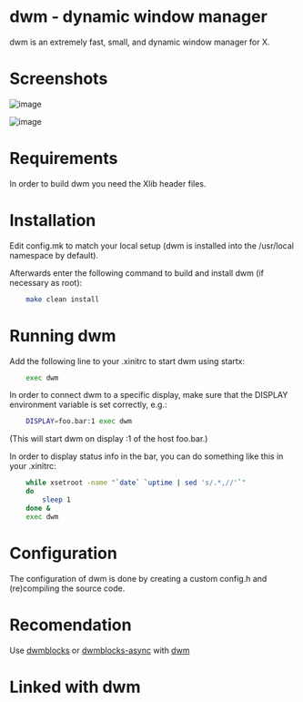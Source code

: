 # dwm - dynamic window manager

dwm is an extremely fast, small, and dynamic window manager for X.

# Screenshots

![image](https://user-images.githubusercontent.com/45224503/196011835-228f61b1-b11d-4891-929e-e2f90914e829.png)

![image](https://user-images.githubusercontent.com/45224503/196011732-12cfa7b2-0d15-47bc-aa1f-33dc639f6eae.png)


# Requirements

In order to build dwm you need the Xlib header files.


# Installation

Edit config.mk to match your local setup (dwm is installed into
the /usr/local namespace by default).

Afterwards enter the following command to build and install dwm (if
necessary as root):

```bash
    make clean install
```

# Running dwm

Add the following line to your .xinitrc to start dwm using startx:

```bash
    exec dwm
```

In order to connect dwm to a specific display, make sure that
the DISPLAY environment variable is set correctly, e.g.:

```bash
    DISPLAY=foo.bar:1 exec dwm
```

(This will start dwm on display :1 of the host foo.bar.)

In order to display status info in the bar, you can do something
like this in your .xinitrc:

```bash
    while xsetroot -name "`date` `uptime | sed 's/.*,//'`"
    do
    	sleep 1
    done &
    exec dwm
```

# Configuration

The configuration of dwm is done by creating a custom config.h
and (re)compiling the source code.

# Recomendation

Use [dwmblocks](https://github.com/torrinfail/dwmblocks) or [dwmblocks-async](https://github.com/UtkarshVerma/dwmblocks-async) with [dwm](https://dwm.suckless.org/)

# Linked with dwm


